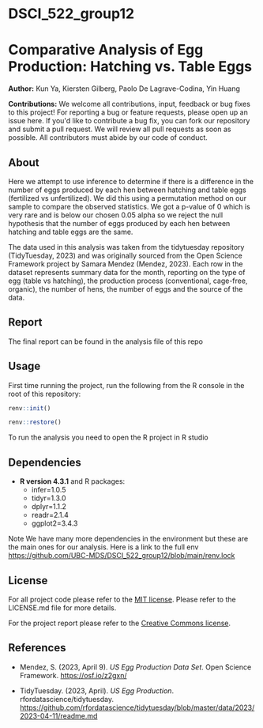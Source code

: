 # DSCI_522_group12

# Comparative Analysis of Egg Production: Hatching vs. Table Eggs 

**Author:** Kun Ya, Kiersten Gilberg, Paolo De Lagrave-Codina, Yin Huang  

**Contributions:** We welcome all contributions, input, feedback or bug fixes to this project! For reporting a bug or feature requests, please open up an issue here. If you'd like to contribute a bug fix, you can fork our repository and submit a pull request. We will review all pull requests as soon as possible. All contributors must abide by our code of conduct.

## About

Here we attempt to use inference to determine if there is a difference in the number of eggs produced by each hen between hatching and table eggs (fertilized vs unfertilized). We did this using a permutation method on our sample to compare the observed statistics. We got a p-value of 0 which is very rare and is below our chosen 0.05 alpha so we reject the null hypothesis that the number of eggs produced by each hen between hatching and table eggs are the same.

The data used in this analysis was taken from the tidytuesday repository (TidyTuesday, 2023) and was originally sourced from the Open Science Framework project by Samara Mendez (Mendez, 2023). Each row in the dataset represents summary data for the month, reporting on the type of egg (table vs hatching), the production process (conventional, cage-free, organic), the number of hens, the number of eggs and the source of the data.


## Report

The final report can be found in the analysis file of this repo  

## Usage  

First time running the project, run the following from the R console in the root of this repository:

```R
renv::init()

renv::restore()
```
To run the analysis you need to open the R project in R studio  

## Dependencies

- **R version 4.3.1** and R packages:
  - infer=1.0.5
  - tidyr=1.3.0
  - dplyr=1.1.2
  - readr=2.1.4
  - ggplot2=3.4.3
  
Note We have many more dependencies in the environment but these are the main ones for our analysis.
Here is a link to the full env https://github.com/UBC-MDS/DSCI_522_group12/blob/main/renv.lock
## License

For all project code please refer to the [MIT license](https://opensource.org/license/mit/). Please refer to the LICENSE.md file for more details.

For the project report please refer to the [Creative Commons license](https://creativecommons.org/licenses/by-nc-nd/4.0/).

## References

- Mendez, S. (2023, April 9). *US Egg Production Data Set*. Open Science Framework. https://osf.io/z2gxn/

- TidyTuesday. (2023, April). *US Egg Production*. rfordatascience/tidytuesday. https://github.com/rfordatascience/tidytuesday/blob/master/data/2023/2023-04-11/readme.md


